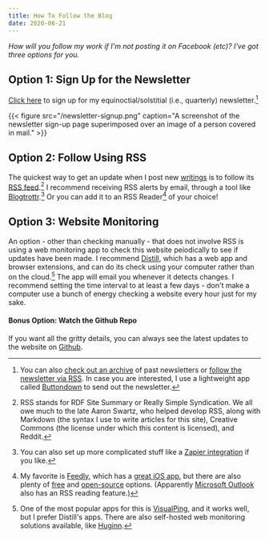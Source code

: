 ```yaml
---
title: How To Follow the Blog
date: 2020-06-21
---
```


*How will you follow my work if I'm not posting it on Facebook (etc)? I've got three options for you.*

## Option 1: Sign Up for the Newsletter

[Click here](https://buttondown.email/natehn) to sign up for my equinoctial/solstitial (i.e., quarterly) newsletter.[^1]

{{< figure src="/newsletter-signup.png" caption="A screenshot of the newsletter sign-up page superimposed over an image of a person covered in mail." >}}

[^1]: You can also [check out an archive](https://buttondown.email/natehn/archive) of past newsletters or [follow the newsletter via RSS](https://buttondown.email/natehn/rss). In case you are interested, I use a lightweight app called [Buttondown](https://buttondown.email/) to send out the newsletter.

## Option 2: Follow Using RSS

The quickest way to get an update when I post new [writings](https://natehn.com/posts) is to follow its [RSS feed](https://natehn.com/index.xml).[^3] I recommend receiving RSS alerts by email, through a tool like [Blogtrottr](https://blogtrottr.com/).[^4] Or you can add it to an RSS Reader[^2] of your choice! 

[^2]: My favorite is [Feedly](https://feedly.com/), which has a [great iOS app](https://apps.apple.com/us/app/feedly-smart-news-reader/id396069556), but there are also plenty of [free](https://alternativeto.net/software/feedly/?license=free) and [open-source](https://alternativeto.net/software/feedly/?license=opensource) options. (Apparently [Microsoft Outlook](https://support.microsoft.com/en-us/office/subscribe-to-an-rss-feed-73c6e717-7815-4594-98e5-81fa369e951c) also has an RSS reading feature.)

[^3]: RSS stands for RDF Site Summary or Really Simple Syndication. We all owe much to the late Aaron Swartz, who helped develop RSS, along with Markdown (the syntax I use to write articles for this site), Creative Commons (the license under which this content is licensed), and Reddit.

[^4]: You can also set up more complicated stuff like a [Zapier integration](https://zapier.com/apps/gmail/integrations/rss/9216/get-gmail-emails-for-new-rss-feed-entries) if you like.

## Option 3: Website Monitoring

An option - other than checking manually - that does not involve RSS is using a web monitoring app to check this website peiodically to see if updates have been made. I recommend [Distill](https://distill.io/), which has a web app and browser extensions, and can do its check using your computer rather than on the cloud.[^5] The app will email you whenever it detects changes. I recommend setting the time interval to at least a few days - don't make a computer use a bunch of energy checking a website every hour just for my sake.

[^5]: One of the most popular apps for this is [VisualPing](https://visualping.io/), and it works well, but I prefer Distill's apps. There are also self-hosted web monitoring solutions available, like [Huginn](https://github.com/huginn/huginn).

#### Bonus Option: Watch the Github Repo

If you want all the gritty details, you can always see the latest updates to the website on [Github](https://github.com/natehn/blog/).
